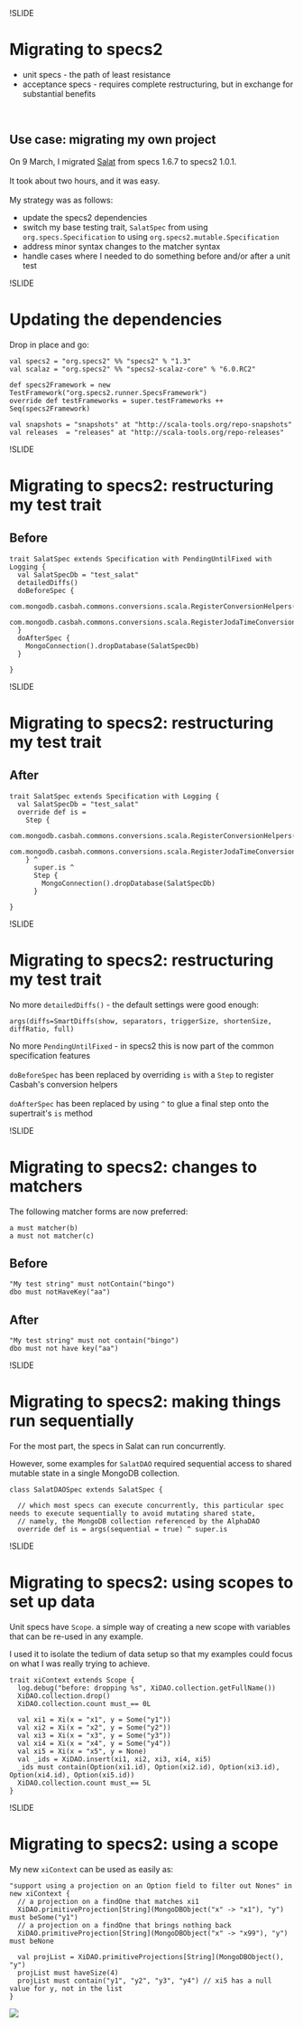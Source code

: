 !SLIDE

# Migrating to specs2

- unit specs - the path of least resistance
- acceptance specs - requires complete restructuring, but in exchange for substantial benefits
<br/>

## Use case: migrating my own project

On 9 March, I migrated [Salat](https://github.com/novus/salat/) from specs 1.6.7 to specs2 1.0.1.
<br/>
<br/>
It took about two hours, and it was easy.
<br/>
<br/>
My strategy was as follows:

- update the specs2 dependencies
- switch my base testing trait, ``SalatSpec`` from using ``org.specs.Specification`` to using ``org.specs2.mutable.Specification``
- address minor syntax changes to the matcher syntax
- handle cases where I needed to do something before and/or after a unit test

!SLIDE

# Updating the dependencies

Drop in place and go:

    val specs2 = "org.specs2" %% "specs2" % "1.3"
    val scalaz = "org.specs2" %% "specs2-scalaz-core" % "6.0.RC2"

    def specs2Framework = new TestFramework("org.specs2.runner.SpecsFramework")
    override def testFrameworks = super.testFrameworks ++ Seq(specs2Framework)

    val snapshots = "snapshots" at "http://scala-tools.org/repo-snapshots"
    val releases  = "releases" at "http://scala-tools.org/repo-releases"

!SLIDE

# Migrating to specs2: restructuring my test trait

## Before

    trait SalatSpec extends Specification with PendingUntilFixed with Logging {
      val SalatSpecDb = "test_salat"
      detailedDiffs()
      doBeforeSpec {
        com.mongodb.casbah.commons.conversions.scala.RegisterConversionHelpers()
        com.mongodb.casbah.commons.conversions.scala.RegisterJodaTimeConversionHelpers()
      }
      doAfterSpec {
        MongoConnection().dropDatabase(SalatSpecDb)
      }

    }

!SLIDE

# Migrating to specs2: restructuring my test trait

## After

    trait SalatSpec extends Specification with Logging {
      val SalatSpecDb = "test_salat"
      override def is =
        Step {
          com.mongodb.casbah.commons.conversions.scala.RegisterConversionHelpers()
          com.mongodb.casbah.commons.conversions.scala.RegisterJodaTimeConversionHelpers()
        } ^
          super.is ^
          Step {
            MongoConnection().dropDatabase(SalatSpecDb)
          }

    }

!SLIDE

# Migrating to specs2: restructuring my test trait

No more ``detailedDiffs()`` - the default settings were good enough:

    args(diffs=SmartDiffs(show, separators, triggerSize, shortenSize, diffRatio, full)

No more ``PendingUntilFixed`` - in specs2 this is now part of the common specification features
<br/>
<br/>
``doBeforeSpec`` has been replaced by overriding ``is`` with a ``Step`` to register Casbah's conversion helpers
<br/>
<br/>
``doAfterSpec`` has been replaced by using ``^`` to glue a final step onto the supertrait's ``is`` method

!SLIDE

# Migrating to specs2: changes to matchers

The following matcher forms are now preferred:

    a must matcher(b)
    a must not matcher(c)

## Before

    "My test string" must notContain("bingo")
    dbo must notHaveKey("aa")

## After

    "My test string" must not contain("bingo")
    dbo must not have key("aa")

!SLIDE

# Migrating to specs2: making things run sequentially

For the most part, the specs in Salat can run concurrently.

However, some examples for ``SalatDAO`` required sequential access to shared mutable state in a single
MongoDB collection.

    class SalatDAOSpec extends SalatSpec {

      // which most specs can execute concurrently, this particular spec needs to execute sequentially to avoid mutating shared state,
      // namely, the MongoDB collection referenced by the AlphaDAO
      override def is = args(sequential = true) ^ super.is


!SLIDE

# Migrating to specs2: using scopes to set up data

Unit specs have ``Scope``. a simple way of creating a new scope with variables that can be re-used in any example.

I used it to isolate the tedium of data setup so that my examples could focus on what I was really trying to achieve.

    trait xiContext extends Scope {
      log.debug("before: dropping %s", XiDAO.collection.getFullName())
      XiDAO.collection.drop()
      XiDAO.collection.count must_== 0L

      val xi1 = Xi(x = "x1", y = Some("y1"))
      val xi2 = Xi(x = "x2", y = Some("y2"))
      val xi3 = Xi(x = "x3", y = Some("y3"))
      val xi4 = Xi(x = "x4", y = Some("y4"))
      val xi5 = Xi(x = "x5", y = None)
      val _ids = XiDAO.insert(xi1, xi2, xi3, xi4, xi5)
      _ids must contain(Option(xi1.id), Option(xi2.id), Option(xi3.id), Option(xi4.id), Option(xi5.id))
      XiDAO.collection.count must_== 5L
    }

!SLIDE

# Migrating to specs2: using a scope

My new ``xiContext`` can be used as easily as:

    "support using a projection on an Option field to filter out Nones" in new xiContext {
      // a projection on a findOne that matches xi1
      XiDAO.primitiveProjection[String](MongoDBObject("x" -> "x1"), "y") must beSome("y1")
      // a projection on a findOne that brings nothing back
      XiDAO.primitiveProjection[String](MongoDBObject("x" -> "x99"), "y") must beNone

      val projList = XiDAO.primitiveProjections[String](MongoDBObject(), "y")
      projList must haveSize(4)
      projList must contain("y1", "y2", "y3", "y4") // xi5 has a null value for y, not in the list
    }


<img class="logo" src="/img/novus-logo.gif" />